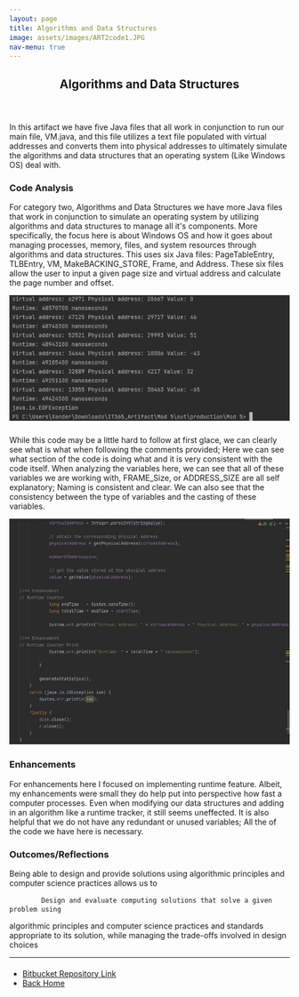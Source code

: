 ```yaml
---
layout: page
title: Algorithms and Data Structures
image: assets/images/ART2code1.JPG
nav-menu: true
---
```


<!-- Main -->
<div id="main" class="alt">

<!-- One -->
<section id="one">
	<div class="inner">
		<header class="major">
			<h1>Algorithms and Data Structures</h1>
		</header>

<!-- Content -->
<h2 id="content"></h2>
<p>In this artifact we have five Java files that all work in conjunction to run our main file, VM.java, and this file utilizes a text file populated with virtual addresses and converts them into physical addresses to ultimately simulate the algorithms and data structures that an operating system (Like Windows OS) deal with.</p>
<div class="row">
	<div class="6u 12u$(small)">
		<h3>Code Analysis</h3>
<p>For category two, Algorithms and Data Structures we have more Java files that work in conjunction to simulate an operating system by utilizing algorithms and data structures to manage all it's components. More specifically, the focus here is about Windows OS and how it goes about managing processes, memory, files, and system resources through algorithms and data structures. This uses six Java files: PageTableEntry, TLBEntry, VM, MakeBACKING_STORE, Frame, and Address. These six files allow the user to input a given page size and virtual address and calculate the page number and offset.</p>
<div class="12u$ 12u$(medium)"><span class="image fit"><img src="assets/images/ART2term1.JPG" alt="" /></span></div>
</div>
	<div class="6u$ 12u$(small)">
		<h3></h3>
<p>While this code may be a little hard to follow at first glace, we can clearly see what is what when following the comments provided; Here we can see what section of the code is doing what and it is very consistent with the code itself. When analyzing the variables here, we can see that all of these variables we are working with, FRAME_Size, or ADDRESS_SIZE are all self explanatory; Naming is consistent and clear. We can also see that the consistency between the type of variables and the casting of these variables.</p>
<div class="12u$ 12u$(small)"><span class="image fit"><img src="assets/images/ART2code1.JPG" alt="" /></span></div>
	</div>
	<!-- Break -->
	<div class="6u 12u$(small)">
		<h3>Enhancements</h3>
		<p> For enhancements here I focused on implementing runtime feature. Albeit, my enhancements were small they do help put into perspective how fast a computer processes. Even when modifying our data structures and adding in an algorithm like a runtime tracker, it still seems uneffected. It is also helpful that we do not have any redundant or unused variables; All the of the code we have here is necessary.</p>
	</div>
	<div class="6u 12u$(small)">
		<h3>Outcomes/Reflections</h3>
		<p>Being able to design and provide solutions using algorithmic principles and computer science practices allows us to 

			Design and evaluate computing solutions that solve a given problem using
algorithmic principles and computer science practices and standards appropriate to its
solution, while managing the trade-offs involved in design choices

</p>
       </div>
</div>

<hr class="major" />
		
<!-- Buttons -->
<h4></h4>
<ul class="actions vertical">
	<li><a href="https://bitbucket.org/xanderbell/cs499_art2/src/master/" class="button fit">Bitbucket Repository Link</a></li>
	<li><a href="https://xander325.github.io/xanderbell.github.io/" class="button special fit">Back Home</a></li>
	</ul>
</div>
